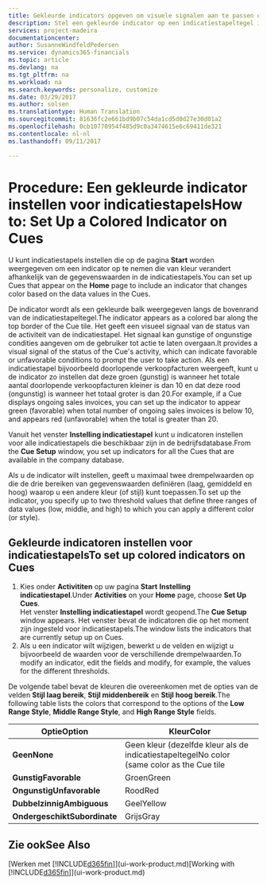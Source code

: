 ```yaml
---
title: Gekleurde indicators opgeven om visuele signalen aan te passen over de activiteit van een indicatiestapel | Microsoft Docs
description: Stel een gekleurde indicator op een indicatiestapeltegel in om een aangepast visueel signaal van de activiteit van de indicatiestapel te bieden.
services: project-madeira
documentationcenter: 
author: SusanneWindfeldPedersen
ms.service: dynamics365-financials
ms.topic: article
ms.devlang: na
ms.tgt_pltfrm: na
ms.workload: na
ms.search.keywords: personalize, customize
ms.date: 03/29/2017
ms.author: solsen
ms.translationtype: Human Translation
ms.sourcegitcommit: 81636fc2e661bd9b07c54da1cd5d0d27e30d01a2
ms.openlocfilehash: 0cb10770954f485d9c0a3474615e6c69411de321
ms.contentlocale: nl-nl
ms.lasthandoff: 09/11/2017

---
```

# <a name="how-to-set-up-a-colored-indicator-on-cues"></a><span data-ttu-id="df4ae-103">Procedure: Een gekleurde indicator instellen voor indicatiestapels</span><span class="sxs-lookup"><span data-stu-id="df4ae-103">How to: Set Up a Colored Indicator on Cues</span></span>
<span data-ttu-id="df4ae-104">U kunt indicatiestapels instellen die op de pagina **Start** worden weergegeven om een indicator op te nemen die van kleur verandert afhankelijk van de gegevenswaarden in de indicatiestapels.</span><span class="sxs-lookup"><span data-stu-id="df4ae-104">You can set up Cues that appear on the **Home** page to include an indicator that changes color based on the data values in the Cues.</span></span>

<span data-ttu-id="df4ae-105">De indicator wordt als een gekleurde balk weergegeven langs de bovenrand van de indicatiestapeltegel.</span><span class="sxs-lookup"><span data-stu-id="df4ae-105">The indicator appears as a colored bar along the top border of the Cue tile.</span></span> <span data-ttu-id="df4ae-106">Het geeft een visueel signaal van de status van de activiteit van de indicatiestapel. Het signaal kan gunstige of ongunstige condities aangeven om de gebruiker tot actie te laten overgaan.</span><span class="sxs-lookup"><span data-stu-id="df4ae-106">It provides a visual signal of the status of the Cue's activity, which can indicate favorable or unfavorable conditions to prompt the user to take action.</span></span> <span data-ttu-id="df4ae-107">Als een indicatiestapel bijvoorbeeld doorlopende verkoopfacturen weergeeft, kunt u de indicator zo instellen dat deze groen (gunstig) is wanneer het totale aantal doorlopende verkoopfacturen kleiner is dan 10 en dat deze rood (ongunstig) is wanneer het totaal groter is dan 20.</span><span class="sxs-lookup"><span data-stu-id="df4ae-107">For example, if a Cue displays ongoing sales invoices, you can set up the indicator to appear green (favorable) when total number of ongoing sales invoices is below 10, and appears red (unfavorable) when the total is greater than 20.</span></span>

<span data-ttu-id="df4ae-108">Vanuit het venster **Instelling indicatiestapel** kunt u indicatoren instellen voor alle indicatiestapels die beschikbaar zijn in de bedrijfsdatabase.</span><span class="sxs-lookup"><span data-stu-id="df4ae-108">From the **Cue Setup** window, you set up indicators for all the Cues that are available in the company database.</span></span>

<span data-ttu-id="df4ae-109">Als u de indicator wilt instellen, geeft u maximaal twee drempelwaarden op die de drie bereiken van gegevenswaarden definiëren (laag, gemiddeld en hoog) waarop u een andere kleur (of stijl) kunt toepassen.</span><span class="sxs-lookup"><span data-stu-id="df4ae-109">To set up the indicator, you specify up to two threshold values that define three ranges of data values (low, middle, and high) to which you can apply a different color (or style).</span></span>

## <a name="to-set-up-colored-indicators-on-cues"></a><span data-ttu-id="df4ae-110">Gekleurde indicatoren instellen voor indicatiestapels</span><span class="sxs-lookup"><span data-stu-id="df4ae-110">To set up colored indicators on Cues</span></span>
1. <span data-ttu-id="df4ae-111">Kies onder **Activititen** op uw pagina **Start** **Instelling indicatiestapel**.</span><span class="sxs-lookup"><span data-stu-id="df4ae-111">Under **Activities** on your **Home** page, choose **Set Up Cues**.</span></span>  
   <span data-ttu-id="df4ae-112">Het venster **Instelling indicatiestapel** wordt geopend.</span><span class="sxs-lookup"><span data-stu-id="df4ae-112">The **Cue Setup** window appears.</span></span> <span data-ttu-id="df4ae-113">Het venster bevat de indicatoren die op het moment zijn ingesteld voor indicatiestapels.</span><span class="sxs-lookup"><span data-stu-id="df4ae-113">The window lists the indicators that are currently setup up on Cues.</span></span>
2. <span data-ttu-id="df4ae-114">Als u een indicator wilt wijzigen, bewerkt u de velden en wijzigt u bijvoorbeeld de waarden voor de verschillende drempelwaarden.</span><span class="sxs-lookup"><span data-stu-id="df4ae-114">To modify an indicator, edit the fields and modify, for example, the values for the different thresholds.</span></span>  

<span data-ttu-id="df4ae-115">De volgende tabel bevat de kleuren die overeenkomen met de opties van de velden **Stijl laag bereik**, **Stijl middenbereik** en **Stijl hoog bereik**.</span><span class="sxs-lookup"><span data-stu-id="df4ae-115">The following table lists the colors that correspond to the options of the **Low Range Style**, **Middle Range Style**, and **High Range Style** fields.</span></span>

| <span data-ttu-id="df4ae-116">Optie</span><span class="sxs-lookup"><span data-stu-id="df4ae-116">Option</span></span> | <span data-ttu-id="df4ae-117">Kleur</span><span class="sxs-lookup"><span data-stu-id="df4ae-117">Color</span></span> |
| --- | --- |
| <span data-ttu-id="df4ae-118">**Geen**</span><span class="sxs-lookup"><span data-stu-id="df4ae-118">**None**</span></span> |<span data-ttu-id="df4ae-119">Geen kleur (dezelfde kleur als de indicatiestapeltegel</span><span class="sxs-lookup"><span data-stu-id="df4ae-119">No color (same color as the Cue tile</span></span> |
| <span data-ttu-id="df4ae-120">**Gunstig**</span><span class="sxs-lookup"><span data-stu-id="df4ae-120">**Favorable**</span></span> |<span data-ttu-id="df4ae-121">Groen</span><span class="sxs-lookup"><span data-stu-id="df4ae-121">Green</span></span> |
| <span data-ttu-id="df4ae-122">**Ongunstig**</span><span class="sxs-lookup"><span data-stu-id="df4ae-122">**Unfavorable**</span></span> |<span data-ttu-id="df4ae-123">Rood</span><span class="sxs-lookup"><span data-stu-id="df4ae-123">Red</span></span> |
| <span data-ttu-id="df4ae-124">**Dubbelzinnig**</span><span class="sxs-lookup"><span data-stu-id="df4ae-124">**Ambiguous**</span></span> |<span data-ttu-id="df4ae-125">Geel</span><span class="sxs-lookup"><span data-stu-id="df4ae-125">Yellow</span></span> |
| <span data-ttu-id="df4ae-126">**Ondergeschikt**</span><span class="sxs-lookup"><span data-stu-id="df4ae-126">**Subordinate**</span></span> |<span data-ttu-id="df4ae-127">Grijs</span><span class="sxs-lookup"><span data-stu-id="df4ae-127">Gray</span></span> |

## <a name="see-also"></a><span data-ttu-id="df4ae-128">Zie ook</span><span class="sxs-lookup"><span data-stu-id="df4ae-128">See Also</span></span>
<span data-ttu-id="df4ae-129">[Werken met [!INCLUDE[d365fin](includes/d365fin_md.md)]](ui-work-product.md)</span><span class="sxs-lookup"><span data-stu-id="df4ae-129">[Working with [!INCLUDE[d365fin](includes/d365fin_md.md)]](ui-work-product.md)</span></span>

